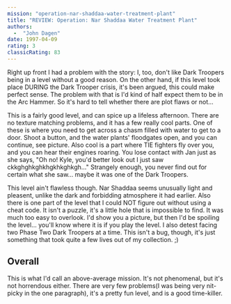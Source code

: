 ```yaml
---
mission: "operation-nar-shaddaa-water-treatment-plant"
title: "REVIEW: Operation: Nar Shaddaa Water Treatment Plant"
authors: 
  -  "John Dagen"
date: 1997-04-09
rating: 3
classicRating: 83
---
```


Right up front I had a problem with the story: I, too, don't like Dark Troopers being in a level without a good reason. On the other hand, if this level took place DURING the Dark Trooper crisis, it's been argued, this could make perfect sense. The problem with that is I'd kind of half expect them to be in the Arc Hammer. So it's hard to tell whether there are plot flaws or not...

This is a fairly good level, and can spice up a lifeless afternoon. There are no texture matching problems, and it has a few really cool parts. One of these is where you need to get across a chasm filled with water to get to a door. Shoot a button, and the water plants' floodgates open, and you can continue, see picture. Also cool is a part where TIE fighters fly over you, and you can hear their engines roaring. You lose contact with Jan just as she says, "Oh no! Kyle, you'd better look out I just saw ckkghghkghkhgkhkghkgh..." Strangely enough, you never find out for certain what she saw... maybe it was one of the Dark Troopers.

This level ain't flawless though. Nar Shaddaa seems unusually light and pleasent, unlike the dark and forbidding atmosphere it had earlier. Also there is one part of the level that I could NOT figure out without using a cheat code. It isn't a puzzle, it's a little hole that is impossible to find. It was much too easy to overlook. I'd show you a picture, but then I'd be spoiling the level... you'll know where it is if you play the level. I also detest facing two Phase Two Dark Troopers at a time. This isn't a bug, though, it's just something that took quite a few lives out of my collection. ;)

## Overall

This is what I'd call an above-average mission. It's not phenomenal, but it's not horrendous either. There are very few problems(I was being very nit-picky in the one paragraph), it's a pretty fun level, and is a good time-killer.